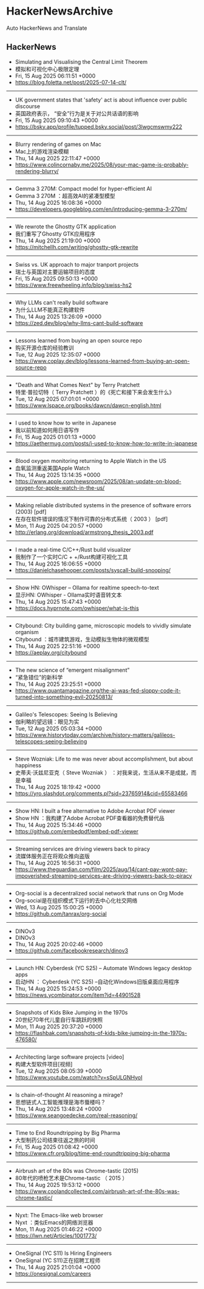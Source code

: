 # HackerNewsArchive
Auto HackerNews and Translate

## HackerNews
* Simulating and Visualising the Central Limit Theorem
* 模拟和可视化中心极限定理
* Fri, 15 Aug 2025 06:11:51 +0000
* https://blog.foletta.net/post/2025-07-14-clt/
----
* UK government states that 'safety' act is about influence over public discourse
* 英国政府表示， “安全”行为是关于对公共话语的影响
* Fri, 15 Aug 2025 09:10:43 +0000
* https://bsky.app/profile/tupped.bsky.social/post/3lwgcmswmy222
----
* Blurry rendering of games on Mac
* Mac上的游戏渲染模糊
* Thu, 14 Aug 2025 22:11:47 +0000
* https://www.colincornaby.me/2025/08/your-mac-game-is-probably-rendering-blurry/
----
* Gemma 3 270M: Compact model for hyper-efficient AI
* Gemma 3 270M ：超高效AI的紧凑型模型
* Thu, 14 Aug 2025 16:08:36 +0000
* https://developers.googleblog.com/en/introducing-gemma-3-270m/
----
* We rewrote the Ghostty GTK application
* 我们重写了Ghostty GTK应用程序
* Thu, 14 Aug 2025 21:19:00 +0000
* https://mitchellh.com/writing/ghostty-gtk-rewrite
----
* Swiss vs. UK approach to major tranport projects
* 瑞士与英国对主要运输项目的态度
* Fri, 15 Aug 2025 09:50:13 +0000
* https://www.freewheeling.info/blog/swiss-hs2
----
* Why LLMs can't really build software
* 为什么LLM不能真正构建软件
* Thu, 14 Aug 2025 13:26:09 +0000
* https://zed.dev/blog/why-llms-cant-build-software
----
* Lessons learned from buying an open source repo
* 购买开源仓库的经验教训
* Tue, 12 Aug 2025 12:35:07 +0000
* https://www.coplay.dev/blog/lessons-learned-from-buying-an-open-source-repo
----
* "Death and What Comes Next" by Terry Pratchett
* 特里·普拉切特（ Terry Pratchett ）的《死亡和接下来会发生什么》
* Tue, 12 Aug 2025 07:01:01 +0000
* https://www.lspace.org/books/dawcn/dawcn-english.html
----
* I used to know how to write in Japanese
* 我以前知道如何用日语写作
* Fri, 15 Aug 2025 01:01:13 +0000
* https://aethermug.com/posts/i-used-to-know-how-to-write-in-japanese
----
* Blood oxygen monitoring returning to Apple Watch in the US
* 血氧监测重返美国Apple Watch
* Thu, 14 Aug 2025 13:14:35 +0000
* https://www.apple.com/newsroom/2025/08/an-update-on-blood-oxygen-for-apple-watch-in-the-us/
----
* Making reliable distributed systems in the presence of software errors (2003) [pdf]
* 在存在软件错误的情况下制作可靠的分布式系统（ 2003 ） [pdf]
* Mon, 11 Aug 2025 04:20:57 +0000
* http://erlang.org/download/armstrong_thesis_2003.pdf
----
* I made a real-time C/C++/Rust build visualizer
* 我制作了一个实时C/C + +/Rust构建可视化工具
* Thu, 14 Aug 2025 16:06:55 +0000
* https://danielchasehooper.com/posts/syscall-build-snooping/
----
* Show HN: OWhisper – Ollama for realtime speech-to-text
* 显示HN: OWhisper - Ollama实时语音转文本
* Thu, 14 Aug 2025 15:47:43 +0000
* https://docs.hyprnote.com/owhisper/what-is-this
----
* Citybound: City building game, microscopic models to vividly simulate organism
* Citybound ：城市建筑游戏，生动模拟生物体的微观模型
* Thu, 14 Aug 2025 22:51:16 +0000
* https://aeplay.org/citybound
----
* The new science of “emergent misalignment”
* “紧急错位”的新科学
* Thu, 14 Aug 2025 23:25:51 +0000
* https://www.quantamagazine.org/the-ai-was-fed-sloppy-code-it-turned-into-something-evil-20250813/
----
* Galileo's Telescopes: Seeing Is Believing
* 伽利略的望远镜：眼见为实
* Tue, 12 Aug 2025 05:03:34 +0000
* https://www.historytoday.com/archive/history-matters/galileos-telescopes-seeing-believing
----
* Steve Wozniak: Life to me was never about accomplishment, but about happiness
* 史蒂夫·沃兹尼亚克（ Steve Wozniak ） ：对我来说，生活从来不是成就，而是幸福
* Thu, 14 Aug 2025 18:19:42 +0000
* https://yro.slashdot.org/comments.pl?sid=23765914&cid=65583466
----
* Show HN: I built a free alternative to Adobe Acrobat PDF viewer
* Show HN ：我构建了Adobe Acrobat PDF查看器的免费替代品
* Thu, 14 Aug 2025 15:34:46 +0000
* https://github.com/embedpdf/embed-pdf-viewer
----
* Streaming services are driving viewers back to piracy
* 流媒体服务正在将观众推向盗版
* Thu, 14 Aug 2025 16:56:31 +0000
* https://www.theguardian.com/film/2025/aug/14/cant-pay-wont-pay-impoverished-streaming-services-are-driving-viewers-back-to-piracy
----
* Org-social is a decentralized social network that runs on Org Mode
* Org-social是在组织模式下运行的去中心化社交网络
* Wed, 13 Aug 2025 15:00:25 +0000
* https://github.com/tanrax/org-social
----
* DINOv3
* DINOv3
* Thu, 14 Aug 2025 20:02:46 +0000
* https://github.com/facebookresearch/dinov3
----
* Launch HN: Cyberdesk (YC S25) – Automate Windows legacy desktop apps
* 启动HN ： Cyberdesk (YC S25) –自动化Windows旧版桌面应用程序
* Thu, 14 Aug 2025 15:24:53 +0000
* https://news.ycombinator.com/item?id=44901528
----
* Snapshots of Kids Bike Jumping in the 1970s
* 20世纪70年代儿童自行车跳跃的快照
* Mon, 11 Aug 2025 20:37:20 +0000
* https://flashbak.com/snapshots-of-kids-bike-jumping-in-the-1970s-476580/
----
* Architecting large software projects [video]
* 构建大型软件项目[视频]
* Tue, 12 Aug 2025 08:05:39 +0000
* https://www.youtube.com/watch?v=sSpULGNHyoI
----
* Is chain-of-thought AI reasoning a mirage?
* 思想链式人工智能推理是海市蜃楼吗？
* Thu, 14 Aug 2025 13:48:24 +0000
* https://www.seangoedecke.com/real-reasoning/
----
* Time to End Roundtripping by Big Pharma
* 大型制药公司结束往返之旅的时间
* Fri, 15 Aug 2025 01:08:42 +0000
* https://www.cfr.org/blog/time-end-roundtripping-big-pharma
----
* Airbrush art of the 80s was Chrome-tastic (2015)
* 80年代的喷枪艺术是Chrome-tastic （ 2015 ）
* Thu, 14 Aug 2025 19:53:12 +0000
* https://www.coolandcollected.com/airbrush-art-of-the-80s-was-chrome-tastic/
----
* Nyxt: The Emacs-like web browser
* Nyxt ：类似Emacs的网络浏览器
* Mon, 11 Aug 2025 01:46:22 +0000
* https://lwn.net/Articles/1001773/
----
* OneSignal (YC S11) Is Hiring Engineers
* OneSignal (YC S11)正在招聘工程师
* Thu, 14 Aug 2025 21:01:04 +0000
* https://onesignal.com/careers
----


